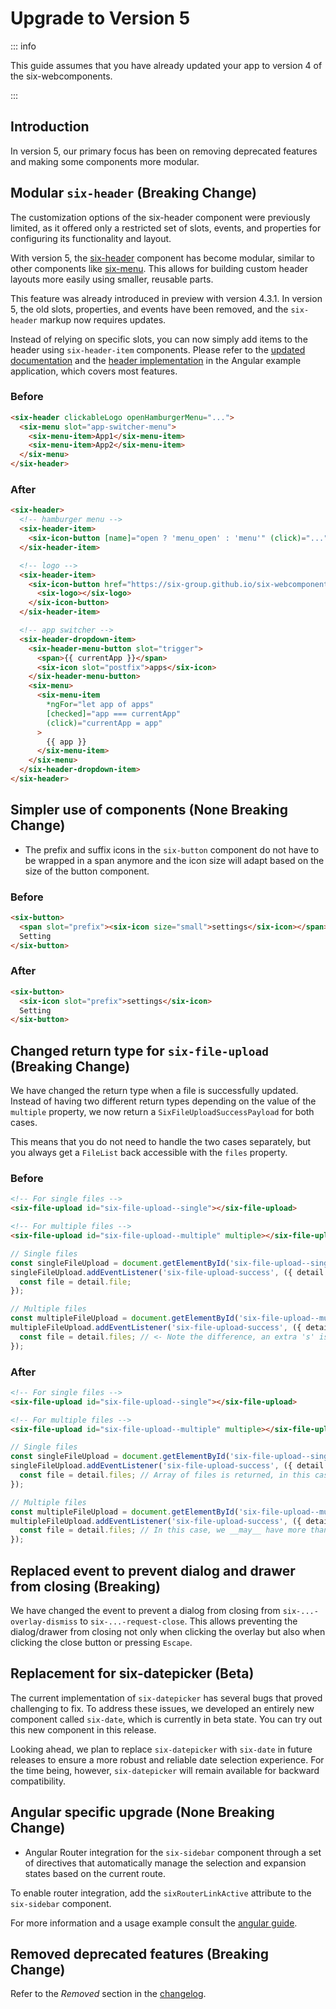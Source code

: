 # Upgrade to Version 5

::: info

This guide assumes that you have already updated your app to version 4 of the six-webcomponents.

:::

## Introduction

In version 5, our primary focus has been on removing deprecated features and making some components
more modular.

## Modular `six-header` (Breaking Change)

The customization options of the six-header component were previously limited, as it offered only a
restricted set of slots, events, and properties for configuring its functionality and layout.

With version 5, the [six-header](/components/six-header.html) component has become modular, similar
to other components like [six-menu](/components/six-menu.html). This allows for building custom
header layouts more easily using smaller, reusable parts.

This feature was already introduced in preview with version 4.3.1. In version 5, the old slots,
properties, and events have been removed, and the `six-header` markup now requires updates.

Instead of relying on specific slots, you can now simply add items to the header using
`six-header-item` components. Please refer to the
[updated documentation](/components/six-header.html) and the
[header implementation](https://github.com/six-group/six-webcomponents/blob/main/examples/angular/src/app/components/header/header.component.html)
in the Angular example application, which covers most features.

### Before

```html
<six-header clickableLogo openHamburgerMenu="...">
  <six-menu slot="app-switcher-menu">
    <six-menu-item>App1</six-menu-item>
    <six-menu-item>App2</six-menu-item>
  </six-menu>
</six-header>
```

### After

```html
<six-header>
  <!-- hamburger menu -->
  <six-header-item>
    <six-icon-button [name]="open ? 'menu_open' : 'menu'" (click)="..." />
  </six-header-item>

  <!-- logo -->
  <six-header-item>
    <six-icon-button href="https://six-group.github.io/six-webcomponents/demo/angular/">
      <six-logo></six-logo>
    </six-icon-button>
  </six-header-item>

  <!-- app switcher -->
  <six-header-dropdown-item>
    <six-header-menu-button slot="trigger">
      <span>{{ currentApp }}</span>
      <six-icon slot="postfix">apps</six-icon>
    </six-header-menu-button>
    <six-menu>
      <six-menu-item
        *ngFor="let app of apps"
        [checked]="app === currentApp"
        (click)="currentApp = app"
      >
        {{ app }}
      </six-menu-item>
    </six-menu>
  </six-header-dropdown-item>
</six-header>
```

## Simpler use of components (None Breaking Change)

- The prefix and suffix icons in the `six-button` component do not have to be wrapped in a span
  anymore and the icon size will adapt based on the size of the button component.

### Before

```html
<six-button>
  <span slot="prefix"><six-icon size="small">settings</six-icon></span>
  Setting
</six-button>
```

### After

```html
<six-button>
  <six-icon slot="prefix">settings</six-icon>
  Setting
</six-button>
```

## Changed return type for `six-file-upload` (Breaking Change)

We have changed the return type when a file is successfully updated. Instead of having two different
return types depending on the value of the `multiple` property, we now return a
`SixFileUploadSuccessPayload` for both cases.

This means that you do not need to handle the two cases separately, but you always get a `FileList`
back accessible with the `files` property.

### Before

```html
<!-- For single files -->
<six-file-upload id="six-file-upload--single"></six-file-upload>

<!-- For multiple files -->
<six-file-upload id="six-file-upload--multiple" multiple></six-file-upload>
```

```js
// Single files
const singleFileUpload = document.getElementById('six-file-upload--single');
singleFileUpload.addEventListener('six-file-upload-success', ({ detail }) => {
  const file = detail.file;
});

// Multiple files
const multipleFileUpload = document.getElementById('six-file-upload--multiple');
multipleFileUpload.addEventListener('six-file-upload-success', ({ detail }) => {
  const file = detail.files; // <- Note the difference, an extra 's' is required
});
```

### After

```html
<!-- For single files -->
<six-file-upload id="six-file-upload--single"></six-file-upload>

<!-- For multiple files -->
<six-file-upload id="six-file-upload--multiple" multiple></six-file-upload>
```

```js
// Single files
const singleFileUpload = document.getElementById('six-file-upload--single');
singleFileUpload.addEventListener('six-file-upload-success', ({ detail }) => {
  const file = detail.files; // Array of files is returned, in this case with only one element
});

// Multiple files
const multipleFileUpload = document.getElementById('six-file-upload--multiple');
multipleFileUpload.addEventListener('six-file-upload-success', ({ detail }) => {
  const file = detail.files; // In this case, we __may__ have more than one element
});
```

## Replaced event to prevent dialog and drawer from closing (Breaking)

We have changed the event to prevent a dialog from closing from `six-...-overlay-dismiss` to
`six-...-request-close`. This allows preventing the dialog/drawer from closing not only when
clicking the overlay but also when clicking the close button or pressing `Escape`.

## Replacement for six-datepicker (Beta)

The current implementation of `six-datepicker` has several bugs that proved challenging to fix. To
address these issues, we developed an entirely new component called `six-date`, which is currently
in beta state. You can try out this new component in this release.

Looking ahead, we plan to replace `six-datepicker` with `six-date` in future releases to ensure a
more robust and reliable date selection experience. For the time being, however, `six-datepicker`
will remain available for backward compatibility.

## Angular specific upgrade (None Breaking Change)

- Angular Router integration for the `six-sidebar` component through a set of directives that
  automatically manage the selection and expansion states based on the current route.

To enable router integration, add the `sixRouterLinkActive` attribute to the `six-sidebar`
component.

For more information and a usage example consult the [angular guide](angular.md#sidebar).

## Removed deprecated features (Breaking Change)

Refer to the _Removed_ section in the [changelog](../changelog.md).
